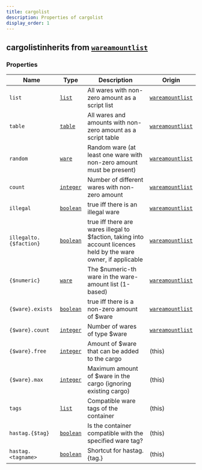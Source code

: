 ```yaml
---
title: cargolist
description: Properties of cargolist
display_order: 1
---
```


## cargolistinherits from [`wareamountlist`](./wareamountlist.html)

### Properties

| Name | Type | Description | Origin |
|------|------|-------------|--------|
| `list` | [`list`](./list.html) | All wares with non-zero amount as a script list | [`wareamountlist`](./wareamountlist.html) |
| `table` | [`table`](./table.html) | All wares and amounts with non-zero amount as a script table | [`wareamountlist`](./wareamountlist.html) |
| `random` | [`ware`](./ware.html) | Random ware (at least one ware with non-zero amount must be present) | [`wareamountlist`](./wareamountlist.html) |
| `count` | [`integer`](./integer.html) | Number of different wares with non-zero amount | [`wareamountlist`](./wareamountlist.html) |
| `illegal` | [`boolean`](./boolean.html) | true iff there is an illegal ware | [`wareamountlist`](./wareamountlist.html) |
| `illegalto.{$faction}` | [`boolean`](./boolean.html) | true iff there are wares illegal to $faction, taking into account licences held by the ware owner, if applicable | [`wareamountlist`](./wareamountlist.html) |
| `{$numeric}` | [`ware`](./ware.html) | The $numeric-th ware in the ware-amount list (1-based) | [`wareamountlist`](./wareamountlist.html) |
| `{$ware}.exists` | [`boolean`](./boolean.html) | true iff there is a non-zero amount of $ware | [`wareamountlist`](./wareamountlist.html) |
| `{$ware}.count` | [`integer`](./integer.html) | Number of wares of type $ware | [`wareamountlist`](./wareamountlist.html) |
| `{$ware}.free` | [`integer`](./integer.html) | Amount of $ware that can be added to the cargo | (this) |
| `{$ware}.max` | [`integer`](./integer.html) | Maximum amount of $ware in the cargo (ignoring existing cargo) | (this) |
| `tags` | [`list`](./list.html) | Compatible ware tags of the container | (this) |
| `hastag.{$tag}` | [`boolean`](./boolean.html) | Is the container compatible with the specified ware tag? | (this) |
| `hastag.<tagname>` | [`boolean`](./boolean.html) | Shortcut for hastag.{tag.<tagname>} | (this) |

